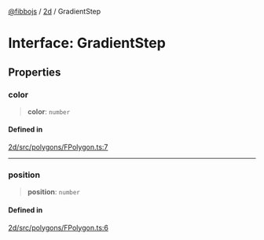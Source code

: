 [@fibbojs](/api/index) / [2d](/api/2d) / GradientStep

# Interface: GradientStep

## Properties

### color

> **color**: `number`

#### Defined in

[2d/src/polygons/FPolygon.ts:7](https://github.com/fibbojs/fibbo/blob/65626b456ab47d7e61b23a8dd1be9f399238b0f1/packages/2d/src/polygons/FPolygon.ts#L7)

***

### position

> **position**: `number`

#### Defined in

[2d/src/polygons/FPolygon.ts:6](https://github.com/fibbojs/fibbo/blob/65626b456ab47d7e61b23a8dd1be9f399238b0f1/packages/2d/src/polygons/FPolygon.ts#L6)
